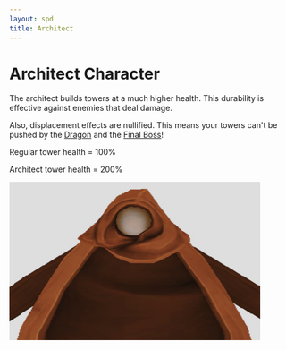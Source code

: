 ```yaml
---
layout: spd
title: Architect
---
```


# Architect Character

The architect builds towers at a much higher health. This durability is effective against enemies that deal damage.

Also, displacement effects are nullified. This means your towers can't be pushed by the [Dragon](/spd/boss/dragon) and the [Final Boss](/spd/boss/final)!

Regular tower health = 100%

Architect tower health = 200%

<img src="/assets/images/spd/character-architect.jpg" width="449" height="283">
